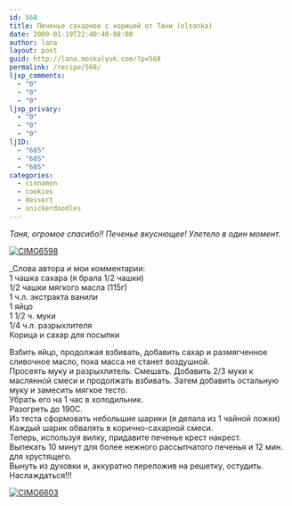 ```yaml
---
id: 568
title: Печенье сахарное с корицей от Тани (olsanka)
date: 2009-01-19T22:40:40-08:00
author: lana
layout: post
guid: http://lana.moskalyuk.com/?p=568
permalink: /recipe/568/
ljxp_comments:
  - "0"
  - "0"
  - "0"
ljxp_privacy:
  - "0"
  - "0"
  - "0"
ljID:
  - "685"
  - "685"
  - "685"
categories:
  - cinnamon
  - cookies
  - dessert
  - snickerdoodles
---
```

_Таня, огромое спасибо!! Печенье вкуснющее! Улетело в один момент._ 

<a class="flickr-image" title="CIMG6598" rel="flickr-mgr" href="http://www.flickr.com/photos/67405678@N00/3211331163/"><img class="flickr-large" longdesc="http://farm4.static.flickr.com/3435/3211331163_fa01c8f3cd_o.jpg" src="http://farm4.static.flickr.com/3435/3211331163_82c110f01e.jpg" alt="CIMG6598" /></a>

_Слова автора и мои комментарии:  
1 чашка сахара (я брала 1/2 чашки)  
1/2 чашки мягкого масла (115г)  
1 ч.л. экстракта ванили  
1 яйцо  
1 1/2 ч. муки  
1/4 ч.л. разрыхлителя  
Корица и сахар для посыпки</p> 

Взбить яйцо, продолжая взбивать, добавить сахар и размягченное сливочное масло, пока масса не станет воздушной.  
Просеять муку и разрыхлитель. Смешать. Добавить 2/3 муки к маслянной смеси и продолжать взбивать. Затем добавить остальную муку и замесить мягкое тесто.  
Убрать его на 1 час в холодильник.  
Разогреть до 190С.  
Из теста сформовать небольшие шарики (я делала из 1 чайной ложки)  
Каждый шарик обвалять в корично-сахарной смеси.  
Теперь, используя вилку, придавите печенье крест накрест.  
Выпекать 10 минут для более нежного рассыпчатого печенья и 12 мин. для хрустящего.  
Вынуть из духовки и, аккуратно переложив на решетку, остудить.  
Наслаждаться!!!</em>

<a class="flickr-image" title="CIMG6603" rel="flickr-mgr" href="http://www.flickr.com/photos/67405678@N00/3211338337/"><img class="flickr-large" longdesc="http://farm4.static.flickr.com/3090/3211338337_4ef149fc88_o.jpg" src="http://farm4.static.flickr.com/3090/3211338337_0842f946c4.jpg" alt="CIMG6603" /></a>